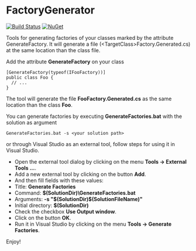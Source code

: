 # FactoryGenerator #

[![Build Status](https://travis-ci.org/minidfx/FactoryGenerator.svg)](https://travis-ci.org/minidfx/FactoryGenerator)
[![NuGet](https://img.shields.io/nuget/dt/DeveloperInTheFlow.FactoryGenerator.svg)](http://www.nuget.org/packages/DeveloperInTheFlow.FactoryGenerator/)


Tools for generating factories of your classes marked by the attribute GenerateFactory. It will generate a file (&lt;TargetClass&gt;Factory.Generated.cs) at the same location than the class file.

Add the attribute **GenerateFactory** on your class

    [GenerateFactory(typeof(IFooFactory))]
    public class Foo {
      // ...
    }

The tool will generate the file **FooFactory.Generated.cs** as the same location than the class **Foo**.

You can generate factories by executing **GenerateFactories.bat** with the solution as argument

    GenerateFactories.bat -s <your solution path>

or through Visual Studio as an external tool, follow steps for using it in Visual Studio.

* Open the external tool dialog by clicking on the menu **Tools -> External Tools ...**.
* Add a new external tool by clicking on the button **Add**.
* And then fill fields with these values:
 * Title: **Generate Factories**
 * Command: **$(SolutionDir)\GenerateFactories.bat**
 * Arguments: **-s "$(SolutionDir)\$(SolutionFileName)"**
 * Initial directory: **$(SolutionDir)**
* Check the checkbox **Use Output window**.
* Click on the button **OK**.
* Run it in Visual Studio by clicking on the menu **Tools -> Generate Factories**.

Enjoy!
